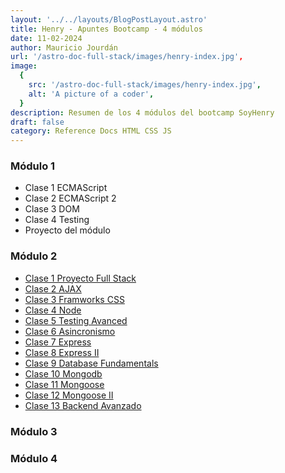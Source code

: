 ```yaml
---
layout: '../../layouts/BlogPostLayout.astro'
title: Henry - Apuntes Bootcamp - 4 módulos
date: 11-02-2024
author: Mauricio Jourdán
url: '/astro-doc-full-stack/images/henry-index.jpg',
image:
  {
    src: '/astro-doc-full-stack/images/henry-index.jpg',
    alt: 'A picture of a coder',
  }
description: Resumen de los 4 módulos del bootcamp SoyHenry
draft: false
category: Reference Docs HTML CSS JS
---
```


### Módulo 1

- Clase 1 ECMAScript
- Clase 2 ECMAScript 2
- Clase 3 DOM
- Clase 4 Testing
- Proyecto del módulo

### Módulo 2

- [Clase 1 Proyecto Full Stack](/astro-doc-full-stack/blog/details/clase1-proyecto-full-stack)
- [Clase 2 AJAX](/astro-doc-full-stack/blog/details/clase2-ajax)
- [Clase 3 Framworks CSS](/astro-doc-full-stack/blog/details/clase3-frameworks-css)
- [Clase 4 Node](/astro-doc-full-stack/blog/details/clase4-node)
- [Clase 5 Testing Avanced](/astro-doc-full-stack/blog/details/clase5-testing-avanced)
- [Clase 6 Asincronismo](/astro-doc-full-stack/blog/details/clase6-asincronismo)
- [Clase 7 Express](/astro-doc-full-stack/blog/details/clase7-express)
- [Clase 8 Express II](/astro-doc-full-stack/blog/details/clase8-express-II)
- [Clase 9 Database Fundamentals](/astro-doc-full-stack/blog/details/clase9-database-fundamentals)
- [Clase 10 Mongodb](/astro-doc-full-stack/blog/details/clase10-mongodb)
- [Clase 11 Mongoose](/astro-doc-full-stack/blog/details/clase11-mongoose)
- [Clase 12 Mongoose II](/astro-doc-full-stack/blog/details/clase12-mongoose-II)
- [Clase 13 Backend Avanzado](/astro-doc-full-stack/blog/details/clase13-backend-avanzado)

### Módulo 3

### Módulo 4
